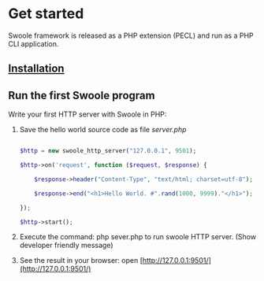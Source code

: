 # Get started

Swoole framework is released as a PHP extension \(PECL\) and run as a PHP CLI application.

## [Installation](/get-started/installation.md)

## Run the first Swoole program

Write your first HTTP server with Swoole in PHP:

1. Save the hello world source code as file *server.php*

    ``` php

    $http = new swoole_http_server("127.0.0.1", 9501);

    $http->on('request', function ($request, $response) {

        $response->header("Content-Type", "text/html; charset=utf-8");

        $response->end("<h1>Hello World. #".rand(1000, 9999)."</h1>");

    });

    $http->start();
    ```

2. Execute the command: php sever.php to run swoole HTTP server. \(Show developer friendly message\)

3. See the result in your browser: open [http://127.0.0.1:9501/](http://127.0.0.1:9501/)

#### 



